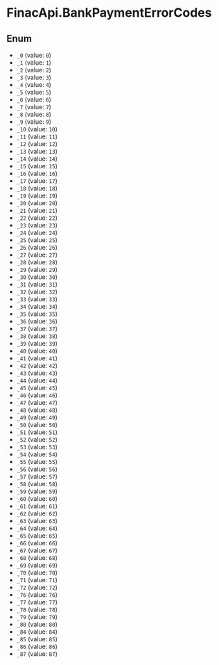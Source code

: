 # FinacApi.BankPaymentErrorCodes

## Enum

* `_0` (value: `0`)
* `_1` (value: `1`)
* `_2` (value: `2`)
* `_3` (value: `3`)
* `_4` (value: `4`)
* `_5` (value: `5`)
* `_6` (value: `6`)
* `_7` (value: `7`)
* `_8` (value: `8`)
* `_9` (value: `9`)
* `_10` (value: `10`)
* `_11` (value: `11`)
* `_12` (value: `12`)
* `_13` (value: `13`)
* `_14` (value: `14`)
* `_15` (value: `15`)
* `_16` (value: `16`)
* `_17` (value: `17`)
* `_18` (value: `18`)
* `_19` (value: `19`)
* `_20` (value: `20`)
* `_21` (value: `21`)
* `_22` (value: `22`)
* `_23` (value: `23`)
* `_24` (value: `24`)
* `_25` (value: `25`)
* `_26` (value: `26`)
* `_27` (value: `27`)
* `_28` (value: `28`)
* `_29` (value: `29`)
* `_30` (value: `30`)
* `_31` (value: `31`)
* `_32` (value: `32`)
* `_33` (value: `33`)
* `_34` (value: `34`)
* `_35` (value: `35`)
* `_36` (value: `36`)
* `_37` (value: `37`)
* `_38` (value: `38`)
* `_39` (value: `39`)
* `_40` (value: `40`)
* `_41` (value: `41`)
* `_42` (value: `42`)
* `_43` (value: `43`)
* `_44` (value: `44`)
* `_45` (value: `45`)
* `_46` (value: `46`)
* `_47` (value: `47`)
* `_48` (value: `48`)
* `_49` (value: `49`)
* `_50` (value: `50`)
* `_51` (value: `51`)
* `_52` (value: `52`)
* `_53` (value: `53`)
* `_54` (value: `54`)
* `_55` (value: `55`)
* `_56` (value: `56`)
* `_57` (value: `57`)
* `_58` (value: `58`)
* `_59` (value: `59`)
* `_60` (value: `60`)
* `_61` (value: `61`)
* `_62` (value: `62`)
* `_63` (value: `63`)
* `_64` (value: `64`)
* `_65` (value: `65`)
* `_66` (value: `66`)
* `_67` (value: `67`)
* `_68` (value: `68`)
* `_69` (value: `69`)
* `_70` (value: `70`)
* `_71` (value: `71`)
* `_72` (value: `72`)
* `_76` (value: `76`)
* `_77` (value: `77`)
* `_78` (value: `78`)
* `_79` (value: `79`)
* `_80` (value: `80`)
* `_84` (value: `84`)
* `_85` (value: `85`)
* `_86` (value: `86`)
* `_87` (value: `87`)

